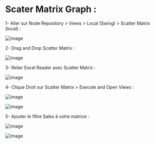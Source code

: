 # Scater Matrix Graph :

1- Aller sur Node Repository > Views > Local (Swing) > Scatter Matrix (local) : 

![image](https://user-images.githubusercontent.com/123749462/223446407-c9021b6f-cc66-4b1f-8e06-b7dc158d0a32.png)


2- Drag and Drop Scatter Matrix :

![image](https://user-images.githubusercontent.com/123749462/223446912-f4bf4df3-2f20-4aa0-a09b-74224068cca5.png)

3- Relier Excel Reader avec Scatter Matrix :

![image](https://user-images.githubusercontent.com/123749462/223447167-1bc0d1be-5952-4ff2-9828-77ecf234e5db.png)

4- Clique Droit sur Scatter Matrix > Execute and Open Views : 

![image](https://user-images.githubusercontent.com/123749462/223447738-1cba4d76-7917-4bdd-9c7b-db1c80f381b0.png)


![image](https://user-images.githubusercontent.com/123749462/223447903-6e45dd5a-593b-4d10-8c5e-409bbb7a09be.png)


5- Ajouter le filtre Sales à votre matrice : 

![image](https://user-images.githubusercontent.com/123749462/223449837-ec472763-3163-4d45-bcb1-61699842ccc6.png)

![image](https://user-images.githubusercontent.com/123749462/223450104-59858e32-a5b7-43b9-b169-f41186861dbe.png)
